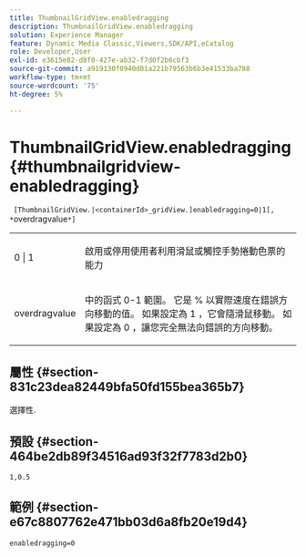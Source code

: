 ```yaml
---
title: ThumbnailGridView.enabledragging
description: ThumbnailGridView.enabledragging
solution: Experience Manager
feature: Dynamic Media Classic,Viewers,SDK/API,eCatalog
role: Developer,User
exl-id: e3615e82-d8f0-427e-ab32-f7d0f2b6cbf3
source-git-commit: a919130f0940d81a221b79563b6b3e41533ba788
workflow-type: tm+mt
source-wordcount: '75'
ht-degree: 5%

---
```


# ThumbnailGridView.enabledragging{#thumbnailgridview-enabledragging}

` [ThumbnailGridView.|<containerId>_gridView.]enabledragging=0|1[, *`overdragvalue`*]`

<table id="table_B1363BFD20204093AAB326A1AB503B93"> 
 <tbody> 
  <tr> 
   <td> <p> <span class="codeph"> 0 | 1 </span> </p> </td> 
   <td> <p> 啟用或停用使用者利用滑鼠或觸控手勢捲動色票的能力 </p> </td> 
  </tr> 
  <tr> 
   <td> <p> <span class="codeph"> <span class="varname"> overdragvalue </span> </span> </p> </td> 
   <td> <p> 中的函式 <span class="codeph"> 0-1 </span> 範圍。 它是 <span class="codeph"> % </span> 以實際速度在錯誤方向移動的值。 如果設定為 <span class="codeph"> 1 </span>，它會隨滑鼠移動。 如果設定為 <span class="codeph"> 0 </span>，讓您完全無法向錯誤的方向移動。 </p> </td> 
  </tr> 
 </tbody> 
</table>

## 屬性 {#section-831c23dea82449bfa50fd155bea365b7}

選擇性.

## 預設 {#section-464be2db89f34516ad93f32f7783d2b0}

`1,0.5`

## 範例 {#section-e67c8807762e471bb03d6a8fb20e19d4}

`enabledragging=0`
